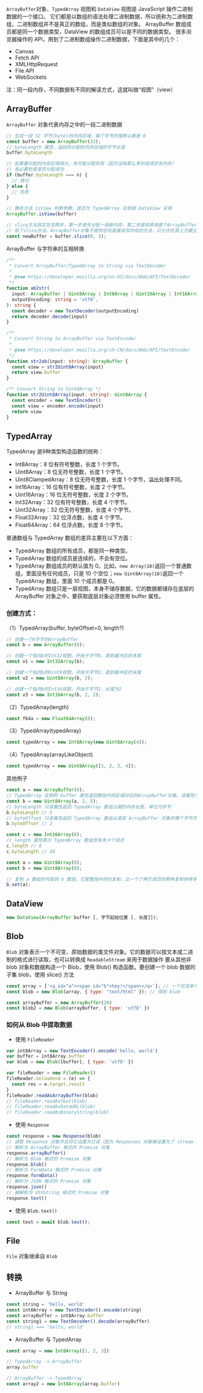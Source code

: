 `ArrayBuffer`对象、`TypedArray` 视图和 `DataView` 视图是 JavaScript 操作二进制数据的一个接口。
它们都是以数组的语法处理二进制数据，所以统称为二进制数组，二进制数组并不是真正的数组，而是类似数组的对象。
ArrayBuffer 数组成员都是同一个数据类型，DataView 的数组成员可以是不同的数据类型。
很多浏览器操作的 API，用到了二进制数组操作二进制数据，下面是其中的几个：
- Canvas
- Fetch API
- XMLHttpRequest
- File API
- WebSockets

注：同一段内存，不同数据有不同的解读方式，这就叫做“视图”（view）

## ArrayBuffer
`ArrayBuffer` 对象代表内存之中的一段二进制数据
```js
// 生成一段 32 字节(byte)的内存区域，每个字节的值默认都是 0
const buffer = new ArrayBuffer(32);
// byteLength 属性，返回所分配的内存区域的字节长度
buffer.byteLength

// 如果要分配的内存区域很大，有可能分配失败（因为没有那么多的连续空余内存）
// 有必要检查是否分配成功
if (buffer.byteLength === n) {
  // 成功
} else {
  // 失败
}

// 静态方法 isView 判断参数，是否为 TypedArray 实例或 DataView 实例
ArrayBuffer.isView(buffer)

// slice方法其实包含两步，第一步是先分配一段新内存，第二步是将原来那个ArrayBuffer对象拷贝过去
// 除了slice方法，ArrayBuffer对象不提供任何直接读写内存的方法，只允许在其上方建立视图，然后通过视图读写。
const newBuffer = buffer.slice(0, 3);
```

ArrayBuffer 与字符串的互相转换
```ts
/**
 * Convert ArrayBuffer/TypedArray to String via TextDecoder
 *
 * @see https://developer.mozilla.org/en-US/docs/Web/API/TextDecoder
 */
function ab2str(
  input: ArrayBuffer | Uint8Array | Int8Array | Uint16Array | Int16Array | Uint32Array | Int32Array,
  outputEncoding: string = 'utf8',
): string {
  const decoder = new TextDecoder(outputEncoding)
  return decoder.decode(input)
}

/**
 * Convert String to ArrayBuffer via TextEncoder
 *
 * @see https://developer.mozilla.org/zh-CN/docs/Web/API/TextEncoder
 */
function str2ab(input: string): ArrayBuffer {
  const view = str2Uint8Array(input)
  return view.buffer
}

/** Convert String to Uint8Array */
function str2Uint8Array(input: string): Uint8Array {
  const encoder = new TextEncoder()
  const view = encoder.encode(input)
  return view
}
```

## TypedArray
TypedArray 是9种类型构造函数的统称：
- Int8Array：8 位有符号整数，长度 1 个字节。
- Uint8Array：8 位无符号整数，长度 1 个字节。
- Uint8ClampedArray：8 位无符号整数，长度 1 个字节，溢出处理不同。
- Int16Array：16 位有符号整数，长度 2 个字节。
- Uint16Array：16 位无符号整数，长度 2 个字节。
- Int32Array：32 位有符号整数，长度 4 个字节。
- Uint32Array：32 位无符号整数，长度 4 个字节。
- Float32Array：32 位浮点数，长度 4 个字节。
- Float64Array：64 位浮点数，长度 8 个字节。

普通数组与 TypedArray 数组的差异主要在以下方面：
- TypedArray 数组的所有成员，都是同一种类型。
- TypedArray 数组的成员是连续的，不会有空位。
- TypedArray 数组成员的默认值为 0。比如，`new Array(10)`返回一个普通数组，里面没有任何成员，只是 10 个空位；`new Uint8Array(10)`返回一个 TypedArray 数组，里面 10 个成员都是 0。
- TypedArray 数组只是一层视图，本身不储存数据，它的数据都储存在底层的 ArrayBuffer 对象之中，要获取底层对象必须使用 buffer 属性。

### 创建方式：
（1）TypedArray(buffer, byteOffset=0, length?)
```js
// 创建一个8字节的ArrayBuffer
const b = new ArrayBuffer(8);

// 创建一个指向b的Int32视图，开始于字节0，直到缓冲区的末尾
const v1 = new Int32Array(b);

// 创建一个指向b的Uint8视图，开始于字节2，直到缓冲区的末尾
const v2 = new Uint8Array(b, 2);

// 创建一个指向b的Int16视图，开始于字节2，长度为2
const v3 = new Int16Array(b, 2, 2);
```
（2）TypedArray(length)
```js
const f64a = new Float64Array(8);
```

（3）TypedArray(typedArray)
```js
const typedArray = new Int8Array(new Uint8Array(4));
```

（4）TypedArray(arrayLikeObject)
```js
const typedArray = new Uint8Array([1, 2, 3, 4]);
```

其他例子
```js
const a = new ArrayBuffer(8);
// TypedArray 实例的 buffer 属性返回整段内存区域对应的ArrayBuffer对象。该属性为只读属性。
const b = new Uint8Array(a, 2, 5);
// byteLength 只读属性返回 TypedArray 数组占据的内存长度，单位为字节
b.byteLength // 5
// byteOffset 只读属性返回 TypedArray 数组从底层 ArrayBuffer 对象的哪个字节开始
b.byteOffset // 2

const c = new Int16Array(8);
// length 属性表示 TypedArray 数组含有多少个成员
c.length // 8
c.byteLength // 16
```

```js
const a = new Uint8Array(8);
const b = new Uint8Array(8);

// 复制 a 数组的内容到 b 数组，它是整段内存的复制，比一个个拷贝成员的那种复制快得多
b.set(a);
```

## DataView

```js
new DataView(ArrayBuffer buffer [, 字节起始位置 [, 长度]]);
```

## Blob
`Blob` 对象表示一个不可变、原始数据的类文件对象。它的数据可以按文本或二进制的格式进行读取，也可以转换成 `ReadableStream` 来用于数据操作
要从其他非 blob 对象和数据构造一个 Blob，使用 Blob() 构造函数。要创建一个 blob 数据的子集 blob，使用 slice() 方法
```js
const array = ['<q id="a"><span id="b">hey!</span></q>']; // 一个包含单个字符串的数组
const blob = new Blob(array, { type: "text/html" }); // 得到 blob

const arrayBuffer = new ArrayBuffer(20)
const blob2 = new Blob(arrayBuffer, { type: 'utf8' })
```

### 如何从 Blob 中提取数据
- 使用 `FileReader`
```js
var int8Array = new TextEncoder().encode('hello, world')
var buffer = int8Array.buffer
var blob = new Blob([buffer], { type: 'utf8' })

var fileReader = new FileReader()
fileReader.onloadend = (e) => {
  const res = e.target.result
}
fileReader.readAsArrayBuffer(blob)
// fileReader.readAsText(blob)
// fileReader.readAsDataURL(blob)
// fileReader.readAsBinaryString(blob)
```

- 使用 `Response`
```js
const response = new Response(blob)
// 读取 Response 对象并且将它设置为已读（因为 Responses 对象被设置为了 stream 的方式，所以它们只能被读取一次）
// 解析为 ArrayBuffer 格式的 Promise 对象
response.arrayBuffer()
// 解析为 Blob 格式的 Promise 对象
response.blob()
// 解析为 FormData 格式的 Promise 对象
response.formData()
// 解析为 JSON 格式的 Promise 对象
response.json()
// 被解析为 USVString 格式的 Promise 对象
response.text()
```

- 使用 `Blob.text()`
```js
const text = await blob.text();
```

## File
`File` 对象继承自 `Blob` 

## 转换

- ArrayBuffer 与 String
```js
const string = 'hello, world'
const int8Array = new TextEncoder().encode(string)
const arrayBuffer = int8Array.buffer
const string1 = new TextDecoder().decode(arrayBuffer)
// string1 === 'hello, world'
```

- ArrayBuffer 与 TypedArray
```js
const array = new Int8Array([1, 2, 3])

// TypedArray -> ArrayBuffer
array.buffer

// ArrayBuffer -> TypedArray
const array2 = new Int8Array(array.buffer)
```
